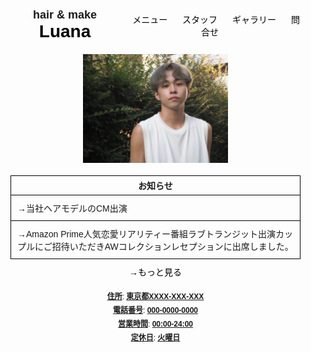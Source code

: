 <!DOCTYPE html>
<html lang="ja">
<head>
    <meta charset="UTF-8">
    <meta name="viewport" content="width=device-width, initial-scale=1.0">
    <title>hair & make Luana</title>
    <link rel="stylesheet" href="styles.css">
    <style>
     /* styles.css */
body, html {
    margin: 0;
    padding: 0;
    font-family: Arial, sans-serif;
    font-size: 14px;
}
.container {
    max-width: 1000px;
    margin: 0 auto;
    padding: 20px;
}
header {
    display: flex;
    justify-content: space-between;
    align-items: center;
    margin-bottom: 20px;
}
.logo {
    font-size: 18px;
    font-weight: bold;
}
.logo span {
    font-size: 28px;
    color: #000;
}
nav a {
    margin-left: 20px;
    text-decoration: none;
    color: #000;
}
.main-image {
    width: 50%;
    max-width: 1000px; /* Match the max-width of the container */
    margin: 0 auto 20px;
    position: relative;
    overflow: hidden;
}
.images {
    object-fit: cover;
    object-position: center center;
    width: 100%;
    height: 100%;
}
.main-image::before {
    content: "";
    display: block;
    padding-top: 75%; /* 4:3 Aspect Ratio */
}
.main-image img {
    position: absolute;
    top: 0;
    left: 0;
    width: 100%;
    height: 100%;
    object-fit: cover;
}
/* Media query for smaller screens */
@media (max-width: 768px) {
    .main-image {
        max-width: 100%;
    }
}
.news-container {
    border: 1px solid #000;
    margin-bottom: 10px;
}
.news-header {
    text-align: center;
    font-weight: bold;
    padding: 5px 0;
    border-bottom: 1px solid #000;
}
.news-content {
    padding: 0;
}
.news-item {
    padding: 10px;
}
.news-item:not(:last-child) {
    border-bottom: 1px solid #000;
}
.more-link {
    text-align: center;
    margin-top: 5px;
}
.more-link a {
    color: #000;
    text-decoration: none;
}
footer {
    margin-top: 20px;
    text-align: center;
    font-size: 12px;
}
footer p {
    margin: 5px 0;
}
footer span {
    text-decoration: underline;
    font-weight: bold;
    </style>
</head>
<body>
    <div class="container">
        <header>
            <div class="logo">hair & make <span>Luana</span></div>
            <nav>
                <a href="#">メニュー</a>
                <a href="#">スタッフ</a>
                <a href="#">ギャラリー</a>
                <a href="#">問合せ</a>
            </nav>
        </header>
        <main>
            <div class="main-image">
                <img src="sample4.jpg" alt="Luana Hair & Make Model">
            </div>
            <div class="news-container">
                <div class="news-header">お知らせ</div>
                <div class="news-content">
                    <div class="news-item">→当社ヘアモデルのCM出演</div>
                    <div class="news-item">→Amazon Prime人気恋愛リアリティー番組ラブトランジット出演カップルにご招待いただきAWコレクションレセプションに出席しました。</div>
                </div>
            </div>
            <div class="more-link">
                <a href="#">→もっと見る</a>
            </div>
        </main>
        <footer>
            <p><span>住所</span>: <span>東京都XXXX-XXX-XXX</span></p>
            <p><span>電話番号</span>: <span>000-0000-0000</span></p>
            <p><span>営業時間</span>: <span>00:00-24:00</span></p>
            <p><span>定休日</span>: <span>火曜日</span></p>
        </footer>
    </div>
</body>
</html>
